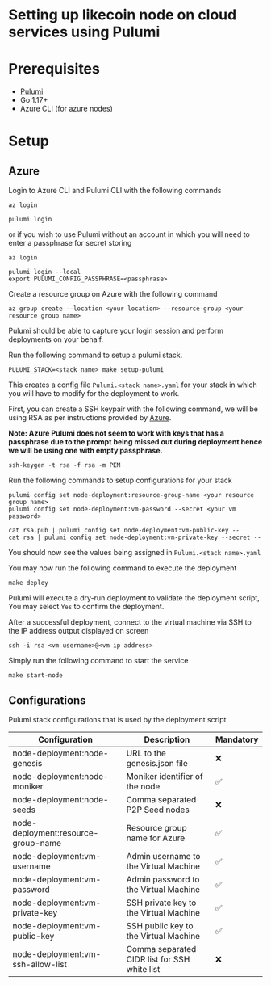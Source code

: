 # Setting up likecoin node on cloud services using Pulumi

# Prerequisites

- [Pulumi](https://www.pulumi.com/docs/get-started/install/)
- Go 1.17+
- Azure CLI (for azure nodes)

# Setup

## Azure

Login to Azure CLI and Pulumi CLI with the following commands

```
az login

pulumi login
```

or if you wish to use Pulumi without an account in which you will need to enter a passphrase for secret storing

```
az login

pulumi login --local
export PULUMI_CONFIG_PASSPHRASE=<passphrase>
```

Create a resource group on Azure with the following command

```
az group create --location <your location> --resource-group <your resource group name>
```

Pulumi should be able to capture your login session and perform deployments on your behalf.

Run the following command to setup a pulumi stack.

```
PULUMI_STACK=<stack name> make setup-pulumi
```

This creates a config file `Pulumi.<stack name>.yaml` for your stack in which you will have to modify for the deployment to work.

First, you can create a SSH keypair with the following command, we will be using RSA as per instructions provided by [Azure](https://docs.microsoft.com/en-us/azure/virtual-machines/linux/ssh-from-windows#create-an-ssh-key-pair).

**Note: Azure Pulumi does not seem to work with keys that has a passphrase due to the prompt being missed out during deployment hence we will be using one with empty passphrase.**

```
ssh-keygen -t rsa -f rsa -m PEM
```

Run the following commands to setup configurations for your stack

```
pulumi config set node-deployment:resource-group-name <your resource group name>
pulumi config set node-deployment:vm-password --secret <your vm password>

cat rsa.pub | pulumi config set node-deployment:vm-public-key --
cat rsa | pulumi config set node-deployment:vm-private-key --secret --
```

You should now see the values being assigned in `Pulumi.<stack name>.yaml`

You may now run the following command to execute the deployment

```
make deploy
```

Pulumi will execute a dry-run deployment to validate the deployment script, You may select `Yes` to confirm the deployment.

After a successful deployment, connect to the virtual machine via SSH to the IP address output displayed on screen

```
ssh -i rsa <vm username>@<vm ip address>
```

Simply run the following command to start the service

```
make start-node
```

## Configurations

Pulumi stack configurations that is used by the deployment script

| Configuration                       | Description                                  | Mandatory |
| ----------------------------------- | -------------------------------------------- | --------- |
| node-deployment:node-genesis        | URL to the genesis.json file                 | ❌        |
| node-deployment:node-moniker        | Moniker identifier of the node               | ✅        |
| node-deployment:node-seeds          | Comma separated P2P Seed nodes               | ❌        |
| node-deployment:resource-group-name | Resource group name for Azure                | ✅        |
| node-deployment:vm-username         | Admin username to the Virtual Machine        | ✅        |
| node-deployment:vm-password         | Admin password to the Virtual Machine        | ✅        |
| node-deployment:vm-private-key      | SSH private key to the Virtual Machine       | ✅        |
| node-deployment:vm-public-key       | SSH public key to the Virtual Machine        | ✅        |
| node-deployment:vm-ssh-allow-list   | Comma separated CIDR list for SSH white list | ❌        |
